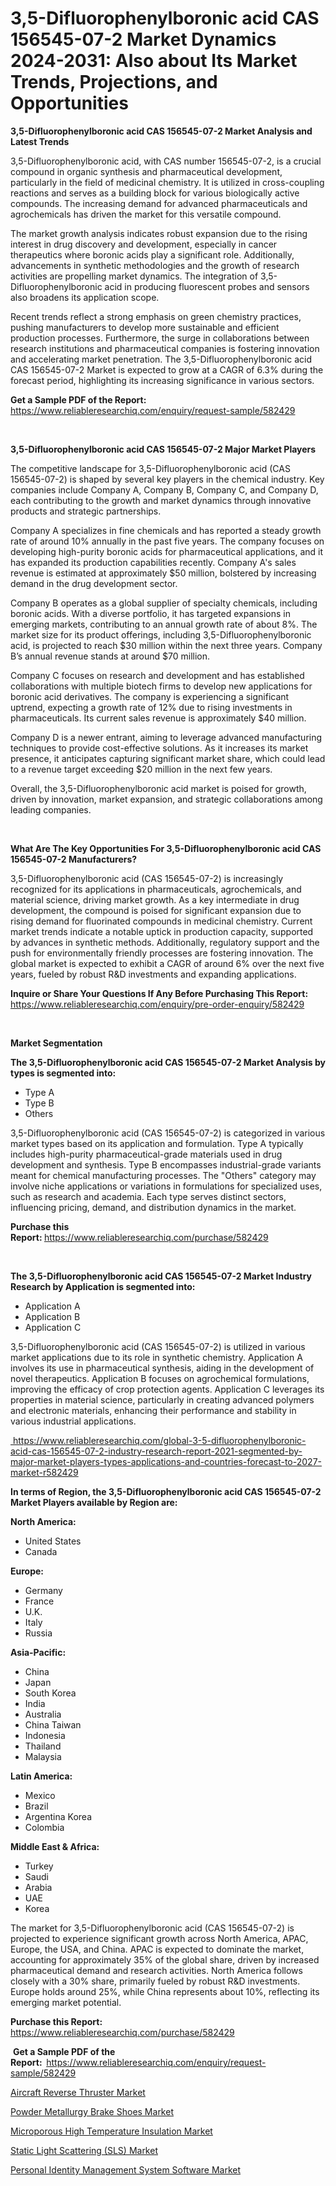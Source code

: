 <p><h1>3,5-Difluorophenylboronic acid CAS 156545-07-2 Market Dynamics 2024-2031: Also about Its Market Trends, Projections, and Opportunities</h1></p><p><strong>3,5-Difluorophenylboronic acid CAS 156545-07-2 Market Analysis and Latest Trends</strong></p>
<p><p>3,5-Difluorophenylboronic acid, with CAS number 156545-07-2, is a crucial compound in organic synthesis and pharmaceutical development, particularly in the field of medicinal chemistry. It is utilized in cross-coupling reactions and serves as a building block for various biologically active compounds. The increasing demand for advanced pharmaceuticals and agrochemicals has driven the market for this versatile compound.</p><p>The market growth analysis indicates robust expansion due to the rising interest in drug discovery and development, especially in cancer therapeutics where boronic acids play a significant role. Additionally, advancements in synthetic methodologies and the growth of research activities are propelling market dynamics. The integration of 3,5-Difluorophenylboronic acid in producing fluorescent probes and sensors also broadens its application scope.</p><p>Recent trends reflect a strong emphasis on green chemistry practices, pushing manufacturers to develop more sustainable and efficient production processes. Furthermore, the surge in collaborations between research institutions and pharmaceutical companies is fostering innovation and accelerating market penetration. The 3,5-Difluorophenylboronic acid CAS 156545-07-2 Market is expected to grow at a CAGR of 6.3% during the forecast period, highlighting its increasing significance in various sectors.</p></p>
<p><strong>Get a Sample PDF of the Report:&nbsp;</strong> <a href="https://www.reliableresearchiq.com/enquiry/request-sample/582429?utm_campaign=1123&utm_medium=2&utm_source=Github&utm_content=ia&utm_term=08122024&utm_id=35-difluorophenylboronic-acid-cas-156545-07-2">https://www.reliableresearchiq.com/enquiry/request-sample/582429</a></p>
<p>&nbsp;</p>
<p><strong>3,5-Difluorophenylboronic acid CAS 156545-07-2 Major Market Players</strong></p>
<p><p>The competitive landscape for 3,5-Difluorophenylboronic acid (CAS 156545-07-2) is shaped by several key players in the chemical industry. Key companies include Company A, Company B, Company C, and Company D, each contributing to the growth and market dynamics through innovative products and strategic partnerships.</p><p>Company A specializes in fine chemicals and has reported a steady growth rate of around 10% annually in the past five years. The company focuses on developing high-purity boronic acids for pharmaceutical applications, and it has expanded its production capabilities recently. Company A's sales revenue is estimated at approximately $50 million, bolstered by increasing demand in the drug development sector.</p><p>Company B operates as a global supplier of specialty chemicals, including boronic acids. With a diverse portfolio, it has targeted expansions in emerging markets, contributing to an annual growth rate of about 8%. The market size for its product offerings, including 3,5-Difluorophenylboronic acid, is projected to reach $30 million within the next three years. Company B’s annual revenue stands at around $70 million.</p><p>Company C focuses on research and development and has established collaborations with multiple biotech firms to develop new applications for boronic acid derivatives. The company is experiencing a significant uptrend, expecting a growth rate of 12% due to rising investments in pharmaceuticals. Its current sales revenue is approximately $40 million.</p><p>Company D is a newer entrant, aiming to leverage advanced manufacturing techniques to provide cost-effective solutions. As it increases its market presence, it anticipates capturing significant market share, which could lead to a revenue target exceeding $20 million in the next few years.</p><p>Overall, the 3,5-Difluorophenylboronic acid market is poised for growth, driven by innovation, market expansion, and strategic collaborations among leading companies.</p></p>
<p>&nbsp;</p>
<p><strong>What Are The Key Opportunities For 3,5-Difluorophenylboronic acid CAS 156545-07-2 Manufacturers?</strong></p>
<p><p>3,5-Difluorophenylboronic acid (CAS 156545-07-2) is increasingly recognized for its applications in pharmaceuticals, agrochemicals, and material science, driving market growth. As a key intermediate in drug development, the compound is poised for significant expansion due to rising demand for fluorinated compounds in medicinal chemistry. Current market trends indicate a notable uptick in production capacity, supported by advances in synthetic methods. Additionally, regulatory support and the push for environmentally friendly processes are fostering innovation. The global market is expected to exhibit a CAGR of around 6% over the next five years, fueled by robust R&D investments and expanding applications.</p></p>
<p><strong>Inquire or Share Your Questions If Any Before Purchasing This Report:</strong> <a href="https://www.reliableresearchiq.com/enquiry/pre-order-enquiry/582429?utm_campaign=1123&utm_medium=2&utm_source=Github&utm_content=ia&utm_term=08122024&utm_id=35-difluorophenylboronic-acid-cas-156545-07-2">https://www.reliableresearchiq.com/enquiry/pre-order-enquiry/582429</a></p>
<p>&nbsp;</p>
<p><strong>Market Segmentation</strong></p>
<p><strong>The 3,5-Difluorophenylboronic acid CAS 156545-07-2 Market Analysis by types is segmented into:</strong></p>
<p><ul><li>Type A</li><li>Type B</li><li>Others</li></ul></p>
<p><p>3,5-Difluorophenylboronic acid (CAS 156545-07-2) is categorized in various market types based on its application and formulation. Type A typically includes high-purity pharmaceutical-grade materials used in drug development and synthesis. Type B encompasses industrial-grade variants meant for chemical manufacturing processes. The "Others" category may involve niche applications or variations in formulations for specialized uses, such as research and academia. Each type serves distinct sectors, influencing pricing, demand, and distribution dynamics in the market.</p></p>
<p><strong>Purchase this Report:&nbsp;</strong><a href="https://www.reliableresearchiq.com/purchase/582429?utm_campaign=1123&utm_medium=2&utm_source=Github&utm_content=ia&utm_term=08122024&utm_id=35-difluorophenylboronic-acid-cas-156545-07-2">https://www.reliableresearchiq.com/purchase/582429</a></p>
<p>&nbsp;</p>
<p><strong>The 3,5-Difluorophenylboronic acid CAS 156545-07-2 Market Industry Research by Application is segmented into:</strong></p>
<p><ul><li>Application A</li><li>Application B</li><li>Application C</li></ul></p>
<p><p>3,5-Difluorophenylboronic acid (CAS 156545-07-2) is utilized in various market applications due to its role in synthetic chemistry. Application A involves its use in pharmaceutical synthesis, aiding in the development of novel therapeutics. Application B focuses on agrochemical formulations, improving the efficacy of crop protection agents. Application C leverages its properties in material science, particularly in creating advanced polymers and electronic materials, enhancing their performance and stability in various industrial applications.</p></p>
<p><a href="https://www.reliableresearchiq.com/global-3-5-difluorophenylboronic-acid-cas-156545-07-2-industry-research-report-2021-segmented-by-major-market-players-types-applications-and-countries-forecast-to-2027-market-r582429?utm_campaign=1123&utm_medium=2&utm_source=Github&utm_content=ia&utm_term=08122024&utm_id=35-difluorophenylboronic-acid-cas-156545-07-2">&nbsp;https://www.reliableresearchiq.com/global-3-5-difluorophenylboronic-acid-cas-156545-07-2-industry-research-report-2021-segmented-by-major-market-players-types-applications-and-countries-forecast-to-2027-market-r582429</a></p>
<p><strong>In terms of Region, the 3,5-Difluorophenylboronic acid CAS 156545-07-2 Market Players available by Region are:</strong></p>
<p>
    <p> <strong> North America: </strong>
        <ul>
            <li>United States</li>
            <li>Canada</li>
        </ul>
        </p> 
    <p> <strong> Europe: </strong>
        <ul>
            <li>Germany</li>
            <li>France</li>
            <li>U.K.</li>
            <li>Italy</li>
            <li>Russia</li>
        </ul>
        </p> 
    <p> <strong> Asia-Pacific: </strong>
        <ul>
            <li>China</li>
            <li>Japan</li>
            <li>South Korea</li>
            <li>India</li>
            <li>Australia</li>
            <li>China Taiwan</li>
            <li>Indonesia</li>
            <li>Thailand</li>
            <li>Malaysia</li>
        </ul>
        </p> 
    <p> <strong> Latin America: </strong>
        <ul>
            <li>Mexico</li>
            <li>Brazil</li>
            <li>Argentina Korea</li>
            <li>Colombia</li>
        </ul>
        </p> 
    <p> <strong> Middle East & Africa: </strong>
        <ul>
            <li>Turkey</li>
            <li>Saudi</li>
            <li>Arabia</li>
            <li>UAE</li>
            <li>Korea</li>
        </ul>
    </p>
    </p>
<p><p>The market for 3,5-Difluorophenylboronic acid (CAS 156545-07-2) is projected to experience significant growth across North America, APAC, Europe, the USA, and China. APAC is expected to dominate the market, accounting for approximately 35% of the global share, driven by increased pharmaceutical demand and research activities. North America follows closely with a 30% share, primarily fueled by robust R&D investments. Europe holds around 25%, while China represents about 10%, reflecting its emerging market potential.</p></p>
<p><strong>Purchase this Report: </strong><a href="https://www.reliableresearchiq.com/purchase/582429?utm_campaign=1123&utm_medium=2&utm_source=Github&utm_content=ia&utm_term=08122024&utm_id=35-difluorophenylboronic-acid-cas-156545-07-2">https://www.reliableresearchiq.com/purchase/582429</a></p>
<p>&nbsp;<strong>Get a Sample PDF of the Report:&nbsp;&nbsp;</strong><a href="https://www.reliableresearchiq.com/enquiry/request-sample/582429?utm_campaign=1123&utm_medium=2&utm_source=Github&utm_content=ia&utm_term=08122024&utm_id=35-difluorophenylboronic-acid-cas-156545-07-2">https://www.reliableresearchiq.com/enquiry/request-sample/582429</a></p>
<p><strong></strong></p>
<p><p><a href="https://www.linkedin.com/pulse/aircraft-reverse-thruster-market-analysis-share-size-f9hlc?utm_campaign=1123&utm_medium=2&utm_source=Github&utm_content=ia&utm_term=08122024&utm_id=35-difluorophenylboronic-acid-cas-156545-07-2">Aircraft Reverse Thruster Market</a></p><p><a href="https://www.linkedin.com/pulse/powder-metallurgy-brake-shoes-market-size-2024-2031deployment-hwzvc?utm_campaign=1123&utm_medium=2&utm_source=Github&utm_content=ia&utm_term=08122024&utm_id=35-difluorophenylboronic-acid-cas-156545-07-2">Powder Metallurgy Brake Shoes Market</a></p><p><a href="https://www.linkedin.com/pulse/microporous-high-temperature-insulation-market-research-report-f8tvf?utm_campaign=1123&utm_medium=2&utm_source=Github&utm_content=ia&utm_term=08122024&utm_id=35-difluorophenylboronic-acid-cas-156545-07-2">Microporous High Temperature Insulation Market</a></p><p><a href="https://www.linkedin.com/pulse/study-onthe-value-market-segmentation-share-analysis-static-qfowc?utm_campaign=1123&utm_medium=2&utm_source=Github&utm_content=ia&utm_term=08122024&utm_id=35-difluorophenylboronic-acid-cas-156545-07-2">Static Light Scattering (SLS) Market</a></p><p><a href="https://www.linkedin.com/pulse/exploring-growth-opportunities-personal-identity-management-system-fzi3e?utm_campaign=1123&utm_medium=2&utm_source=Github&utm_content=ia&utm_term=08122024&utm_id=35-difluorophenylboronic-acid-cas-156545-07-2">Personal Identity Management System Software Market</a></p></p>
